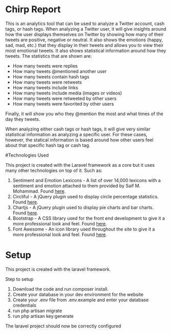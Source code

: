 # Chirp Report
This is an analytics tool that can be used to analyze a Twitter account, cash tags, or hash tags. 
When analyzing a Twitter user, it will give insights around how the user displays themselves on Twitter by showing how many of their tweets
are positive, negative or neutral. It also shows the emotions (happy, sad, mad, etc.) that they display in their tweets and allows you to view their most emotional tweets.
It also shows statistical information around how they tweets. The statistics that are shown are:
- How many tweets were replies
- How many tweets @mentioned another user
- How many tweets contain hash tags
- How many tweets were retweets
- How many tweets include links
- How many tweets include media (images or videos)
- How many tweets were retweeted by other users
- How many tweets were favorited by other users

Finally, it will show you who they @mention the most and what times of the day they tweets.

When analyzing either cash tags or hash tags, it will give very similar statistical information as analyzing a specific user. For these cases, however,
the statical information is based around how other users feel about that specific hash tag or cash tag. 

#Technologies Used

This project is created with the Laravel framework as a core but it uses many other technologies on top of it. Such as:

1. Sentiment and Emotion Lexicons - A list of over 14,000 lexicons with a sentiment and emotion attached to them provided by Saif M. Mohammad. Found <a href="http://saifmohammad.com/WebPages/lexicons.html">here</a>.
2. Circliful - A jQuery plugin used to display circle percentage statistics. Found <a href="https://github.com/pguso/jquery-plugin-circliful">here</a>.
3. Chartjs - A jQuery plugin used to display pie charts and bar charts. Found <a href="http://www.chartjs.org/">here</a>.
4. Bootstrap - A CSS library used for the front end development to give it a more professional look and feel. Found <a href="https://getbootstrap.com/">here</a>.
5. Font Awesome - An icon library used throughout the site to give it a more professional look and feel. Found <a href="https://fontawesome.com">here</a>.


# Setup

This project is created with the laravel framework.

Step to setup
1. Download the code and run composer install.
2. Create your database in your dev environment for the website
3. Create your .env file from .env.example and enter your database credentials
4. run php artisan migrate
5. run php artisan key:generate

The laravel project should now be correctly configured
